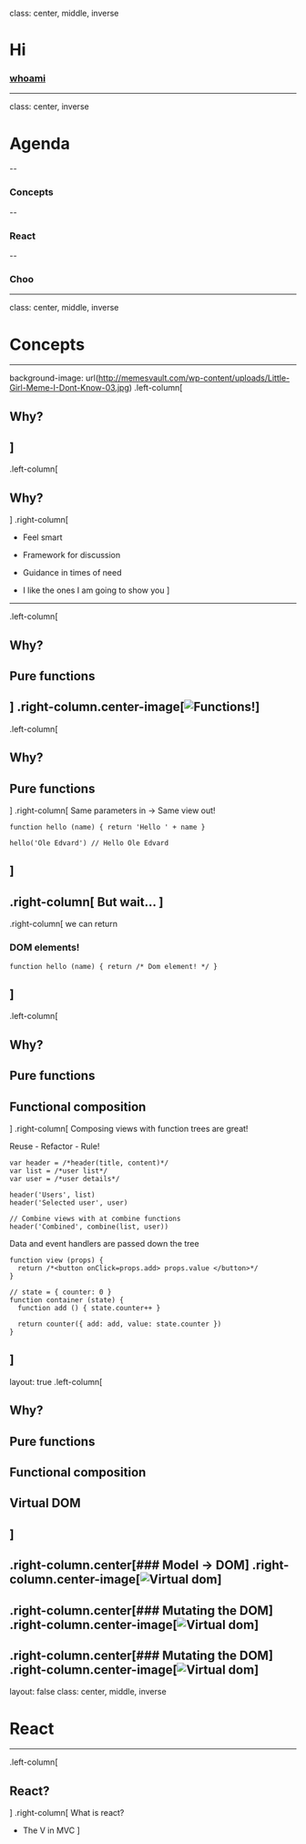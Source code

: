class: center, middle, inverse
# Hi
### [whoami](http://reminyborg.com/Whoami/)
---
class: center, inverse
# Agenda
--

### Concepts
--

### React
--

### Choo
---
class: center, middle, inverse
# Concepts
---
background-image: url(http://memesvault.com/wp-content/uploads/Little-Girl-Meme-I-Dont-Know-03.jpg)
.left-column[
## Why?
]
---
.left-column[
## Why?
]
.right-column[
- Feel smart

- Framework for discussion

- Guidance in times of need

- I like the ones I am going to show you
]
---
.left-column[
## Why?

## Pure functions
]
.right-column.center-image[![Functions!](http://image.slidesharecdn.com/functions-111009201256-phpapp02/95/ppt-on-functions-3-728.jpg)]
---
.left-column[
## Why?

## Pure functions
]
.right-column[
Same parameters in -> Same view out!

```
function hello (name) { return 'Hello ' + name }

hello('Ole Edvard') // Hello Ole Edvard
```
]
--
.right-column[
But wait...
]
--
.right-column[
we can return
### DOM elements!

```
function hello (name) { return /* Dom element! */ }
```
]
---
.left-column[
## Why?

## Pure functions

## Functional composition
]
.right-column[
Composing views with function trees are great!

Reuse - Refactor - Rule!

```
var header = /*header(title, content)*/
var list = /*user list*/
var user = /*user details*/

header('Users', list)
header('Selected user', user)

// Combine views with at combine functions
header('Combined', combine(list, user))
```

Data and event handlers are passed down the tree

```
function view (props) {
  return /*<button onClick=props.add> props.value </button>*/
}

// state = { counter: 0 }
function container (state) {
  function add () { state.counter++ }

  return counter({ add: add, value: state.counter })
}
```
]
---
layout: true
.left-column[
## Why?

## Pure functions

## Functional composition

## Virtual DOM
]
---
.right-column.center[### Model -> DOM]
.right-column.center-image[![Virtual dom](http://i.stack.imgur.com/S1vng.png)]
---
.right-column.center[### Mutating the DOM]
.right-column.center-image[![Virtual dom](http://static.musictoday.com/store/bands/2117/product_medium/6EAM0478.JPG)]
---
.right-column.center[### Mutating the DOM]
.right-column.center-image[![Virtual dom](http://chieforganizer.org/wp-content/uploads/2016/08/50_no_mere_coincidence.jpg)]
---
layout: false
class: center, middle, inverse
# React
---
.left-column[
## React?
]
.right-column[
What is react?

- The V in MVC
]

